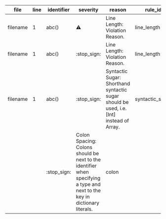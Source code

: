 file | line | identifier | severity | reason | rule_id
--- | --- | --- | --- | --- | ---
filename | 1 | abc() | :warning: | Line Length: Violation Reason. | line_length
filename | 1 | abc() | :stop\_sign: | Line Length: Violation Reason. | line_length
filename | 1 | abc() | :stop\_sign: | Syntactic Sugar: Shorthand syntactic sugar should be used, i.e. [Int] instead of Array<Int>. | syntactic_sugar
 |  |  | :stop\_sign: | Colon Spacing: Colons should be next to the identifier when specifying a type and next to the key in dictionary literals. | colon